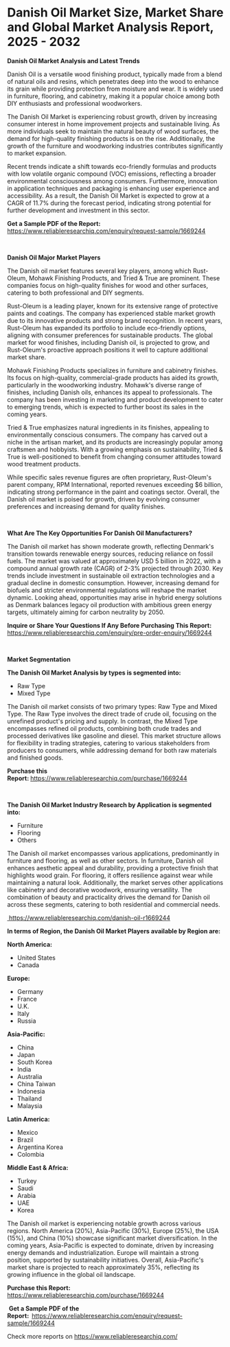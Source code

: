<p><h1>Danish Oil Market Size, Market Share and Global Market Analysis Report, 2025 - 2032</h1></p><p><strong>Danish Oil Market Analysis and Latest Trends</strong></p>
<p><p>Danish Oil is a versatile wood finishing product, typically made from a blend of natural oils and resins, which penetrates deep into the wood to enhance its grain while providing protection from moisture and wear. It is widely used in furniture, flooring, and cabinetry, making it a popular choice among both DIY enthusiasts and professional woodworkers.</p><p>The Danish Oil Market is experiencing robust growth, driven by increasing consumer interest in home improvement projects and sustainable living. As more individuals seek to maintain the natural beauty of wood surfaces, the demand for high-quality finishing products is on the rise. Additionally, the growth of the furniture and woodworking industries contributes significantly to market expansion.</p><p>Recent trends indicate a shift towards eco-friendly formulas and products with low volatile organic compound (VOC) emissions, reflecting a broader environmental consciousness among consumers. Furthermore, innovation in application techniques and packaging is enhancing user experience and accessibility. As a result, the Danish Oil Market is expected to grow at a CAGR of 11.7% during the forecast period, indicating strong potential for further development and investment in this sector.</p></p>
<p><strong>Get a Sample PDF of the Report:&nbsp;</strong> <a href="https://www.reliableresearchiq.com/enquiry/request-sample/1669244?utm_campaign=2757&utm_medium=2&utm_source=Github&utm_content=ia&utm_term=31032025&utm_id=danish-oil">https://www.reliableresearchiq.com/enquiry/request-sample/1669244</a></p>
<p>&nbsp;</p>
<p><strong>Danish Oil Major Market Players</strong></p>
<p><p>The Danish oil market features several key players, among which Rust-Oleum, Mohawk Finishing Products, and Tried & True are prominent. These companies focus on high-quality finishes for wood and other surfaces, catering to both professional and DIY segments.</p><p>Rust-Oleum is a leading player, known for its extensive range of protective paints and coatings. The company has experienced stable market growth due to its innovative products and strong brand recognition. In recent years, Rust-Oleum has expanded its portfolio to include eco-friendly options, aligning with consumer preferences for sustainable products. The global market for wood finishes, including Danish oil, is projected to grow, and Rust-Oleum's proactive approach positions it well to capture additional market share.</p><p>Mohawk Finishing Products specializes in furniture and cabinetry finishes. Its focus on high-quality, commercial-grade products has aided its growth, particularly in the woodworking industry. Mohawk's diverse range of finishes, including Danish oils, enhances its appeal to professionals. The company has been investing in marketing and product development to cater to emerging trends, which is expected to further boost its sales in the coming years.</p><p>Tried & True emphasizes natural ingredients in its finishes, appealing to environmentally conscious consumers. The company has carved out a niche in the artisan market, and its products are increasingly popular among craftsmen and hobbyists. With a growing emphasis on sustainability, Tried & True is well-positioned to benefit from changing consumer attitudes toward wood treatment products.</p><p>While specific sales revenue figures are often proprietary, Rust-Oleum's parent company, RPM International, reported revenues exceeding $6 billion, indicating strong performance in the paint and coatings sector. Overall, the Danish oil market is poised for growth, driven by evolving consumer preferences and increasing demand for quality finishes.</p></p>
<p>&nbsp;</p>
<p><strong>What Are The Key Opportunities For Danish Oil Manufacturers?</strong></p>
<p><p>The Danish oil market has shown moderate growth, reflecting Denmark's transition towards renewable energy sources, reducing reliance on fossil fuels. The market was valued at approximately USD 5 billion in 2022, with a compound annual growth rate (CAGR) of 2-3% projected through 2030. Key trends include investment in sustainable oil extraction technologies and a gradual decline in domestic consumption. However, increasing demand for biofuels and stricter environmental regulations will reshape the market dynamic. Looking ahead, opportunities may arise in hybrid energy solutions as Denmark balances legacy oil production with ambitious green energy targets, ultimately aiming for carbon neutrality by 2050.</p></p>
<p><strong>Inquire or Share Your Questions If Any Before Purchasing This Report:</strong> <a href="https://www.reliableresearchiq.com/enquiry/pre-order-enquiry/1669244?utm_campaign=2757&utm_medium=2&utm_source=Github&utm_content=ia&utm_term=31032025&utm_id=danish-oil">https://www.reliableresearchiq.com/enquiry/pre-order-enquiry/1669244</a></p>
<p>&nbsp;</p>
<p><strong>Market Segmentation</strong></p>
<p><strong>The Danish Oil Market Analysis by types is segmented into:</strong></p>
<p><ul><li>Raw Type</li><li>Mixed Type</li></ul></p>
<p><p>The Danish oil market consists of two primary types: Raw Type and Mixed Type. The Raw Type involves the direct trade of crude oil, focusing on the unrefined product's pricing and supply. In contrast, the Mixed Type encompasses refined oil products, combining both crude trades and processed derivatives like gasoline and diesel. This market structure allows for flexibility in trading strategies, catering to various stakeholders from producers to consumers, while addressing demand for both raw materials and finished goods.</p></p>
<p><strong>Purchase this Report:&nbsp;</strong><a href="https://www.reliableresearchiq.com/purchase/1669244?utm_campaign=2757&utm_medium=2&utm_source=Github&utm_content=ia&utm_term=31032025&utm_id=danish-oil">https://www.reliableresearchiq.com/purchase/1669244</a></p>
<p>&nbsp;</p>
<p><strong>The Danish Oil Market Industry Research by Application is segmented into:</strong></p>
<p><ul><li>Furniture</li><li>Flooring</li><li>Others</li></ul></p>
<p><p>The Danish oil market encompasses various applications, predominantly in furniture and flooring, as well as other sectors. In furniture, Danish oil enhances aesthetic appeal and durability, providing a protective finish that highlights wood grain. For flooring, it offers resilience against wear while maintaining a natural look. Additionally, the market serves other applications like cabinetry and decorative woodwork, ensuring versatility. The combination of beauty and practicality drives the demand for Danish oil across these segments, catering to both residential and commercial needs.</p></p>
<p><a href="https://www.reliableresearchiq.com/danish-oil-r1669244?utm_campaign=2757&utm_medium=2&utm_source=Github&utm_content=ia&utm_term=31032025&utm_id=danish-oil">&nbsp;https://www.reliableresearchiq.com/danish-oil-r1669244</a></p>
<p><strong>In terms of Region, the Danish Oil Market Players available by Region are:</strong></p>
<p>
    <p> <strong> North America: </strong>
        <ul>
            <li>United States</li>
            <li>Canada</li>
        </ul>
        </p> 
    <p> <strong> Europe: </strong>
        <ul>
            <li>Germany</li>
            <li>France</li>
            <li>U.K.</li>
            <li>Italy</li>
            <li>Russia</li>
        </ul>
        </p> 
    <p> <strong> Asia-Pacific: </strong>
        <ul>
            <li>China</li>
            <li>Japan</li>
            <li>South Korea</li>
            <li>India</li>
            <li>Australia</li>
            <li>China Taiwan</li>
            <li>Indonesia</li>
            <li>Thailand</li>
            <li>Malaysia</li>
        </ul>
        </p> 
    <p> <strong> Latin America: </strong>
        <ul>
            <li>Mexico</li>
            <li>Brazil</li>
            <li>Argentina Korea</li>
            <li>Colombia</li>
        </ul>
        </p> 
    <p> <strong> Middle East & Africa: </strong>
        <ul>
            <li>Turkey</li>
            <li>Saudi</li>
            <li>Arabia</li>
            <li>UAE</li>
            <li>Korea</li>
        </ul>
    </p>
    </p>
<p><p>The Danish oil market is experiencing notable growth across various regions. North America (20%), Asia-Pacific (30%), Europe (25%), the USA (15%), and China (10%) showcase significant market diversification. In the coming years, Asia-Pacific is expected to dominate, driven by increasing energy demands and industrialization. Europe will maintain a strong position, supported by sustainability initiatives. Overall, Asia-Pacific's market share is projected to reach approximately 35%, reflecting its growing influence in the global oil landscape.</p></p>
<p><strong>Purchase this Report: </strong><a href="https://www.reliableresearchiq.com/purchase/1669244?utm_campaign=2757&utm_medium=2&utm_source=Github&utm_content=ia&utm_term=31032025&utm_id=danish-oil">https://www.reliableresearchiq.com/purchase/1669244</a></p>
<p>&nbsp;<strong>Get a Sample PDF of the Report:&nbsp;&nbsp;</strong><a href="https://www.reliableresearchiq.com/enquiry/request-sample/1669244?utm_campaign=2757&utm_medium=2&utm_source=Github&utm_content=ia&utm_term=31032025&utm_id=danish-oil">https://www.reliableresearchiq.com/enquiry/request-sample/1669244</a></p>
<p><strong></strong></p>
<p>Check more reports on <a href="https://www.reliableresearchiq.com/?utm_campaign=2757&utm_medium=2&utm_source=Github&utm_content=ia&utm_term=31032025&utm_id=danish-oil">https://www.reliableresearchiq.com/</a></p>